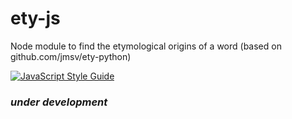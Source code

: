 # ety-js
Node module to find the etymological origins of a word (based on github.com/jmsv/ety-python)

[![JavaScript Style Guide](https://img.shields.io/badge/code_style-standard-brightgreen.svg)](https://standardjs.com)

### _under development_

